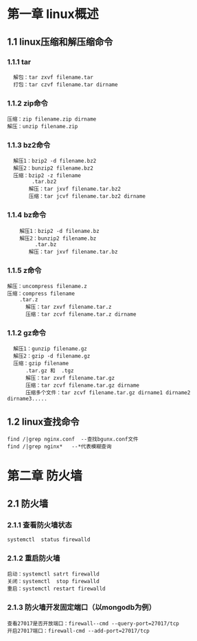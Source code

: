 # 第一章   linux概述
##  1.1 linux压缩和解压缩命令

### 1.1.1 tar
      解包：tar zxvf filename.tar
      打包：tar czvf filename.tar dirname
      
###  1.1.2 zip命令
    压缩：zip filename.zip dirname 
    解压：unzip filename.zip
 
###  1.1.3 bz2命令
      解压1：bzip2 -d filename.bz2
      解压2：bunzip2 filename.bz2
      压缩：bzip2 -z filename
            .tar.bz2
           解压：tar jxvf filename.tar.bz2
           压缩：tar jcvf filename.tar.bz2 dirname
           
###  1.1.4 bz命令
        解压1：bzip2 -d filename.bz
        解压2：bunzip2 filename.bz
             .tar.bz
           解压：tar jxvf filename.tar.bz
           
###  1.1.5 z命令
    解压：uncompress filename.z
    压缩：compress filename
        .tar.z
          解压：tar zxvf filename.tar.z
          压缩：tar zcvf filename.tar.z dirname
          
### 1.1.2 gz命令
      解压1：gunzip filename.gz
      解压2：gzip -d filename.gz
      压缩：gzip filename
          .tar.gz 和  .tgz
          解压：tar zxvf filename.tar.gz
          压缩：tar zcvf filename.tar.gz dirname
          压缩多个文件：tar zcvf filename.tar.gz dirname1 dirname2 dirname3.....
          
##  1.2 linux查找命令
    find /|grep nginx.conf  --查找bgunx.conf文件
    find /|grep nginx*   --*代表模糊查询



# 第二章   防火墙

##  2.1 防火墙
###  2.1.1 查看防火墙状态
    systemctl  status firewalld
    
### 2.1.2 重启防火墙
    启动：systemctl satrt firewalld
    关闭：systemctl  stop firewalld
    重启：systemctl restart firewalld
### 2.1.3 防火墙开发固定端口（以mongodb为例）
    查看27017是否开放端口：firewall--cmd --query-port=27017/tcp
    开启27017端口：firewall-cmd --add-port=27017/tcp
